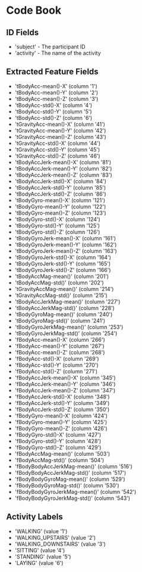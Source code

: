 # Code Book

## ID Fields

* 'subject' - The participant ID
* 'activity' - The name of the activity

## Extracted Feature Fields

* 'tBodyAcc-mean()-X' (column '1')
* 'tBodyAcc-mean()-Y' (column '2')
* 'tBodyAcc-mean()-Z' (column '3')
* 'tBodyAcc-std()-X' (column '4')
* 'tBodyAcc-std()-Y' (column '5')
* 'tBodyAcc-std()-Z' (column '6')
* 'tGravityAcc-mean()-X' (column '41')
* 'tGravityAcc-mean()-Y' (column '42')
* 'tGravityAcc-mean()-Z' (column '43')
* 'tGravityAcc-std()-X' (column '44')
* 'tGravityAcc-std()-Y' (column '45')
* 'tGravityAcc-std()-Z' (column '46')
* 'tBodyAccJerk-mean()-X' (column '81')
* 'tBodyAccJerk-mean()-Y' (column '82')
* 'tBodyAccJerk-mean()-Z' (column '83')
* 'tBodyAccJerk-std()-X' (column '84')
* 'tBodyAccJerk-std()-Y' (column '85')
* 'tBodyAccJerk-std()-Z' (column '86')
* 'tBodyGyro-mean()-X' (column '121')
* 'tBodyGyro-mean()-Y' (column '122')
* 'tBodyGyro-mean()-Z' (column '123')
* 'tBodyGyro-std()-X' (column '124')
* 'tBodyGyro-std()-Y' (column '125')
* 'tBodyGyro-std()-Z' (column '126')
* 'tBodyGyroJerk-mean()-X' (column '161')
* 'tBodyGyroJerk-mean()-Y' (column '162')
* 'tBodyGyroJerk-mean()-Z' (column '163')
* 'tBodyGyroJerk-std()-X' (column '164')
* 'tBodyGyroJerk-std()-Y' (column '165')
* 'tBodyGyroJerk-std()-Z' (column '166')
* 'tBodyAccMag-mean()' (column '201')
* 'tBodyAccMag-std()' (column '202')
* 'tGravityAccMag-mean()' (column '214')
* 'tGravityAccMag-std()' (column '215')
* 'tBodyAccJerkMag-mean()' (column '227')
* 'tBodyAccJerkMag-std()' (column '228')
* 'tBodyGyroMag-mean()' (column '240')
* 'tBodyGyroMag-std()' (column '241')
* 'tBodyGyroJerkMag-mean()' (column '253')
* 'tBodyGyroJerkMag-std()' (column '254')
* 'fBodyAcc-mean()-X' (column '266')
* 'fBodyAcc-mean()-Y' (column '267')
* 'fBodyAcc-mean()-Z' (column '268')
* 'fBodyAcc-std()-X' (column '269')
* 'fBodyAcc-std()-Y' (column '270')
* 'fBodyAcc-std()-Z' (column '271')
* 'fBodyAccJerk-mean()-X' (column '345')
* 'fBodyAccJerk-mean()-Y' (column '346')
* 'fBodyAccJerk-mean()-Z' (column '347')
* 'fBodyAccJerk-std()-X' (column '348')
* 'fBodyAccJerk-std()-Y' (column '349')
* 'fBodyAccJerk-std()-Z' (column '350')
* 'fBodyGyro-mean()-X' (column '424')
* 'fBodyGyro-mean()-Y' (column '425')
* 'fBodyGyro-mean()-Z' (column '426')
* 'fBodyGyro-std()-X' (column '427')
* 'fBodyGyro-std()-Y' (column '428')
* 'fBodyGyro-std()-Z' (column '429')
* 'fBodyAccMag-mean()' (column '503')
* 'fBodyAccMag-std()' (column '504')
* 'fBodyBodyAccJerkMag-mean()' (column '516')
* 'fBodyBodyAccJerkMag-std()' (column '517')
* 'fBodyBodyGyroMag-mean()' (column '529')
* 'fBodyBodyGyroMag-std()' (column '530')
* 'fBodyBodyGyroJerkMag-mean()' (column '542')
* 'fBodyBodyGyroJerkMag-std()' (column '543')

## Activity Labels

* 'WALKING' (value '1')
* 'WALKING_UPSTAIRS' (value '2')
* 'WALKING_DOWNSTAIRS' (value '3')
* 'SITTING' (value '4')
* 'STANDING' (value '5')
* 'LAYING' (value '6')
